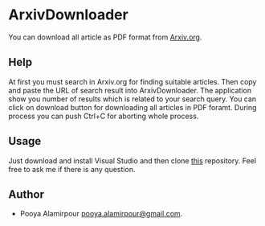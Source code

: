 # ArxivDownloader
You can download all article as PDF format from [Arxiv.org](Arxiv.org). 

## Help
At first you must search in Arxiv.org for finding suitable articles. Then copy and paste the URL of search result into ArxivDownloader. The application show you number of results which is related to your search query. You can click on download button for downloading all articles in PDF foramt. During process you can push Ctrl+C for aborting whole process.

## Usage
Just download and install Visual Studio and then clone [this](https://github.com/PooyaAlamirpour/ArxivDownloader) repository. Feel free to ask me if there is any question.

## Author
- Pooya Alamirpour [pooya.alamirpour@gmail.com](pooya.alamirpour@gmail.com).